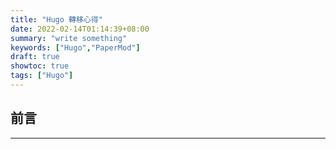 ```yaml
---
title: "Hugo 轉移心得"
date: 2022-02-14T01:14:39+08:00
summary: "write something"
keywords: ["Hugo","PaperMod"]
draft: true
showtoc: true
tags: ["Hugo"]
---
```


## 前言

______________________________________________________________________

[ref_1]:https://ithelp.ithome.com.tw/users/20106430/ironman/3613

[ref_2]:https://yurepo.tw/2021/03/%E5%A6%82%E4%BD%95%E5%B0%87hugo%E9%83%A8%E8%90%BD%E6%A0%BC%E9%83%A8%E7%BD%B2%E5%88%B0github%E4%B8%8A/

[theme]:https://github.com/adityatelange/hugo-PaperMod
